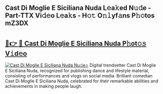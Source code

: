 ## Cast Di Moglie E Siciliana Nuda L𝚎a𝚔ed N𝚞𝚍e - Part-TTX Vi𝚍𝚎o L𝚎a𝚔s - H𝚘𝚝 O𝚗𝚕yf𝚊ns P𝚑𝚘tos mZ3DX

# <h2><a href="http://kf54d0.oniu.top/?m=Cast+Di+Moglie+E+Siciliana+Nuda">🔗👉 🔴 Cast Di Moglie E Siciliana Nuda P𝚑ot𝚘𝚜 V𝚒d𝚎o</a></h2>

[![Cast Di Moglie E Siciliana Nuda Nu𝚍e𝚜](https://i.imgur.com/0qMVB7G.gif)](http://kf54d0.oniu.top/?m=Cast+Di+Moglie+E+Siciliana+Nuda)
Digital trendsetter Cast Di Moglie E Siciliana Nuda, recognized for publishing dance and lifestyle material, consisting of performances and vlogs on social media. Brilliant comedian Cast Di Moglie E Siciliana Nuda, celebrated for their remarkable abilities and achievements in making people laugh.  
